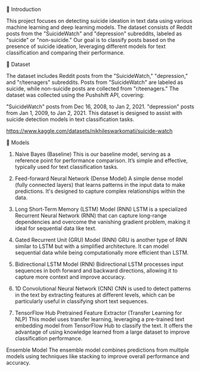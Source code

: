 👋 Introduction

This project focuses on detecting suicide ideation in text data using various machine learning and deep learning models. The dataset consists of Reddit posts from the "SuicideWatch" and "depression" subreddits, labeled as "suicide" or "non-suicide." Our goal is to classify posts based on the presence of suicide ideation, leveraging different models for text classification and comparing their performance.

📖 Dataset

The dataset includes Reddit posts from the "SuicideWatch," "depression," and "r/teenagers" subreddits. Posts from "SuicideWatch" are labeled as suicide, while non-suicide posts are collected from "r/teenagers." The dataset was collected using the Pushshift API, covering:

"SuicideWatch" posts from Dec 16, 2008, to Jan 2, 2021. "depression" posts from Jan 1, 2009, to Jan 2, 2021. This dataset is designed to assist with suicide detection models in text classification tasks.

https://www.kaggle.com/datasets/nikhileswarkomati/suicide-watch

🥷 Models

1. Naive Bayes (Baseline)
This is our baseline model, serving as a reference point for performance comparison. It’s simple and effective, typically used for text classification tasks.

2. Feed-forward Neural Network (Dense Model)
A simple dense model (fully connected layers) that learns patterns in the input data to make predictions. It's designed to capture complex relationships within the data.

3. Long Short-Term Memory (LSTM) Model (RNN)
LSTM is a specialized Recurrent Neural Network (RNN) that can capture long-range dependencies and overcome the vanishing gradient problem, making it ideal for sequential data like text.

4. Gated Recurrent Unit (GRU) Model (RNN)
GRU is another type of RNN similar to LSTM but with a simplified architecture. It can model sequential data while being computationally more efficient than LSTM.

5. Bidirectional LSTM Model (RNN)
Bidirectional LSTM processes input sequences in both forward and backward directions, allowing it to capture more context and improve accuracy.

6. 1D Convolutional Neural Network (CNN)
CNN is used to detect patterns in the text by extracting features at different levels, which can be particularly useful in classifying short text sequences.

7. TensorFlow Hub Pretrained Feature Extractor (Transfer Learning for NLP)
This model uses transfer learning, leveraging a pre-trained text embedding model from TensorFlow Hub to classify the text. It offers the advantage of using knowledge learned from a large dataset to improve classification performance.

Ensemble Model
The ensemble model combines predictions from multiple models using techniques like stacking to improve overall performance and accuracy.

